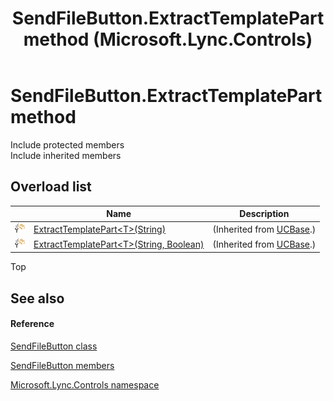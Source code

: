 ﻿---
title: SendFileButton.ExtractTemplatePart method  (Microsoft.Lync.Controls)
TOCTitle: 'ExtractTemplatePart method '
ms:assetid: Overload:Microsoft.Lync.Controls.SendFileButton.ExtractTemplatePart_DI_3_UC_OCS14MrefLyncWPF
ms:mtpsurl: https://msdn.microsoft.com/en-us/library/microsoft.lync.controls.sendfilebutton.extracttemplatepart_di_3_uc_ocs14mreflyncwpf(v=office.15)
ms:contentKeyID: 48596246
ms.date: 07/28/2014
mtps_version: v=office.15
f1_keywords:
- Microsoft.Lync.Controls.SendFileButton.ExtractTemplatePart
dev_langs:
- CSharp
- JScript
- VB
- other
---

# SendFileButton.ExtractTemplatePart method

Include protected members  
Include inherited members  

## Overload list

<table>
<thead>
<tr class="header">
<th> </th>
<th>Name</th>
<th>Description</th>
</tr>
</thead>
<tbody>
<tr class="odd">
<td><img src="images/Hh347903.protmethod(Office.15).gif" title="Protected method" alt="Protected method" /></td>
<td><a href="ucbase-extracttemplatepart-t-method-string-microsoft-lync-controls_1.md">ExtractTemplatePart&lt;T&gt;(String)</a></td>
<td>(Inherited from <a href="ucbase-class-microsoft-lync-controls_1.md">UCBase</a>.)</td>
</tr>
<tr class="even">
<td><img src="images/Hh347903.protmethod(Office.15).gif" title="Protected method" alt="Protected method" /></td>
<td><a href="ucbase-extracttemplatepart-t-method-string-boolean-microsoft-lync-controls_1.md">ExtractTemplatePart&lt;T&gt;(String, Boolean)</a></td>
<td>(Inherited from <a href="ucbase-class-microsoft-lync-controls_1.md">UCBase</a>.)</td>
</tr>
</tbody>
</table>


Top

## See also

#### Reference

[SendFileButton class](sendfilebutton-class-microsoft-lync-controls_1.md)

[SendFileButton members](sendfilebutton-members-microsoft-lync-controls_1.md)

[Microsoft.Lync.Controls namespace](microsoft-lync-controls-namespace_1.md)

